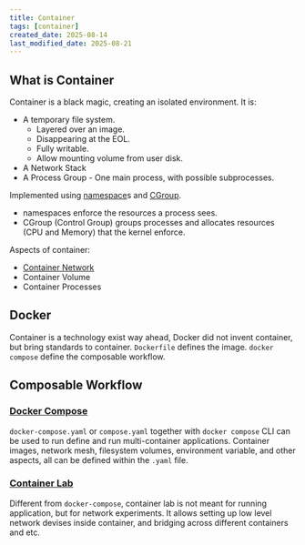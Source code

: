 ```yaml
---
title: Container
tags: [container]
created_date: 2025-08-14
last_modified_date: 2025-08-21
---
```


## What is Container

Container is a black magic, creating an isolated environment. It is:

- A temporary file system.
	- Layered over an image.
	- Disappearing at the EOL.
	- Fully writable.
	- Allow mounting volume from user disk.
- A Network Stack
- A Process Group - One main process, with possible subprocesses.

Implemented using [namespace](as/developer/notes/linux_namespace.md)s and [CGroup](as/developer/notes/linux_control_group.md).

- namespaces enforce the resources a process sees.
- CGroup (Control Group) groups processes and allocates resources (CPU and Memory) that the kernel enforce.

Aspects of container:

- [Container Network](as/developer/notes/container_network.md)
- Container Volume
- Container Processes

## Docker

Container is a technology exist way ahead, Docker did not invent container, but bring standards to container. `Dockerfile` defines the image. `docker compose` define the composable workflow.

## Composable Workflow

### [Docker Compose](https://docs.docker.com/compose/)

`docker-compose.yaml` or `compose.yaml` together with `docker compose` CLI can be used to run define and run multi-container applications. Container images, network mesh, filesystem volumes, environment variable, and other aspects, all can be defined within the `.yaml` file.

### [Container Lab](https://containerlab.dev/)

Different from `docker-compose`, container lab is not meant for running application, but for network experiments. It allows setting up low level network devises inside container, and bridging across different containers and etc.
